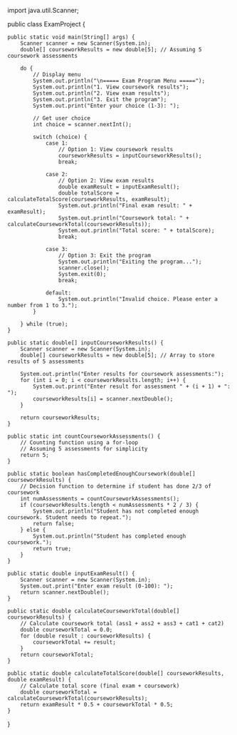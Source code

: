 import java.util.Scanner;

public class ExamProject {

    public static void main(String[] args) {
        Scanner scanner = new Scanner(System.in);
        double[] courseworkResults = new double[5]; // Assuming 5 coursework assessments
        
        do {
            // Display menu
            System.out.println("\n===== Exam Program Menu =====");
            System.out.println("1. View coursework results");
            System.out.println("2. View exam results");
            System.out.println("3. Exit the program");
            System.out.print("Enter your choice (1-3): ");
            
            // Get user choice
            int choice = scanner.nextInt();
            
            switch (choice) {
                case 1:
                    // Option 1: View coursework results
                    courseworkResults = inputCourseworkResults();
                    break;
                    
                case 2:
                    // Option 2: View exam results
                    double examResult = inputExamResult();
                    double totalScore = calculateTotalScore(courseworkResults, examResult);
                    System.out.println("Final exam result: " + examResult);
                    System.out.println("Coursework total: " + calculateCourseworkTotal(courseworkResults));
                    System.out.println("Total score: " + totalScore);
                    break;
                    
                case 3:
                    // Option 3: Exit the program
                    System.out.println("Exiting the program...");
                    scanner.close();
                    System.exit(0);
                    break;
                    
                default:
                    System.out.println("Invalid choice. Please enter a number from 1 to 3.");
            }
            
        } while (true);
    }

    public static double[] inputCourseworkResults() {
        Scanner scanner = new Scanner(System.in);
        double[] courseworkResults = new double[5]; // Array to store results of 5 assessments
        
        System.out.println("Enter results for coursework assessments:");
        for (int i = 0; i < courseworkResults.length; i++) {
            System.out.print("Enter result for assessment " + (i + 1) + ": ");
            courseworkResults[i] = scanner.nextDouble();
        }
        
        return courseworkResults;
    }

    public static int countCourseworkAssessments() {
        // Counting function using a for-loop
        // Assuming 5 assessments for simplicity
        return 5;
    }

    public static boolean hasCompletedEnoughCoursework(double[] courseworkResults) {
        // Decision function to determine if student has done 2/3 of coursework
        int numAssessments = countCourseworkAssessments();
        if (courseworkResults.length < numAssessments * 2 / 3) {
            System.out.println("Student has not completed enough coursework. Student needs to repeat.");
            return false;
        } else {
            System.out.println("Student has completed enough coursework.");
            return true;
        }
    }

    public static double inputExamResult() {
        Scanner scanner = new Scanner(System.in);
        System.out.print("Enter exam result (0-100): ");
        return scanner.nextDouble();
    }

    public static double calculateCourseworkTotal(double[] courseworkResults) {
        // Calculate coursework total (ass1 + ass2 + ass3 + cat1 + cat2)
        double courseworkTotal = 0.0;
        for (double result : courseworkResults) {
            courseworkTotal += result;
        }
        return courseworkTotal;
    }

    public static double calculateTotalScore(double[] courseworkResults, double examResult) {
        // Calculate total score (final exam + coursework)
        double courseworkTotal = calculateCourseworkTotal(courseworkResults);
        return examResult * 0.5 + courseworkTotal * 0.5;
    }
}


